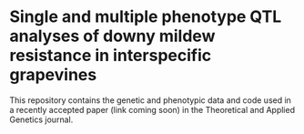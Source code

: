 # Single and multiple phenotype QTL analyses of downy mildew resistance in interspecific grapevines
This repository contains the genetic and phenotypic data and code used in a recently accepted paper (link coming soon) in the Theoretical and Applied Genetics journal.
